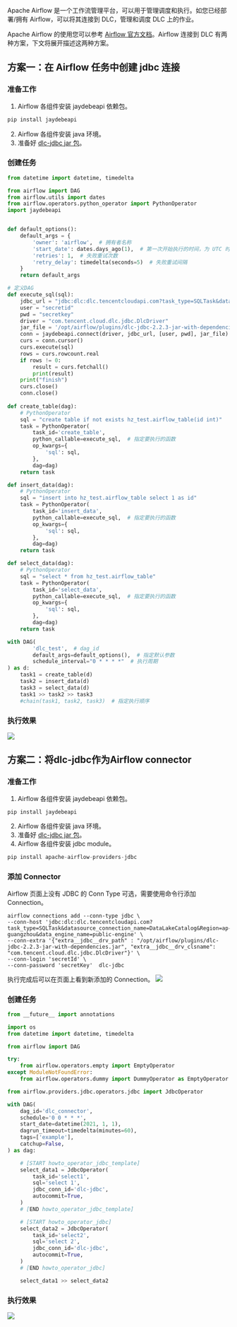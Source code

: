 Apache Airflow 是一个工作流管理平台，可以用于管理调度和执行。如您已经部署/拥有 Airflow，可以将其连接到 DLC，管理和调度 DLC 上的作业。

Apache Airflow 的使用您可以参考 [Airflow 官方文档](https://airflow.apache.org/docs/)。Airflow 连接到 DLC 有两种方案，下文将展开描述这两种方案。

## 方案一：在 Airflow 任务中创建 jdbc 连接
### 准备工作
1. Airflow 各组件安装 jaydebeapi 依赖包。
```python
pip install jaydebeapi
```
2. Airflow 各组件安装 java 环境。
3. 准备好 [dlc-jdbc jar 包](https://dlc-jdbc-1304028854.cos.ap-beijing.myqcloud.com/dlc-jdbc-2.2.3-jar-with-dependencies.jar)。

### 创建任务
```python
from datetime import datetime, timedelta

from airflow import DAG
from airflow.utils import dates
from airflow.operators.python_operator import PythonOperator
import jaydebeapi


def default_options():
    default_args = {
        'owner': 'airflow',  # 拥有者名称
        'start_date': dates.days_ago(1),  # 第一次开始执行的时间，为 UTC 时间
        'retries': 1,  # 失败重试次数
        'retry_delay': timedelta(seconds=5)  # 失败重试间隔
    }
    return default_args

# 定义DAG
def execute_sql(sql):
    jdbc_url = "jdbc:dlc:dlc.tencentcloudapi.com?task_type=SQLTask&datasource_connection_name=DataLakeCatalog&region=ap-guangzhou&data_engine_name=public-engine"
    user = "secretid"
    pwd = "secretkey"
    driver = "com.tencent.cloud.dlc.jdbc.DlcDriver"
    jar_file = '/opt/airflow/plugins/dlc-jdbc-2.2.3-jar-with-dependencies.jar'
    conn = jaydebeapi.connect(driver, jdbc_url, [user, pwd], jar_file)
    curs = conn.cursor()
    curs.execute(sql)
    rows = curs.rowcount.real
    if rows != 0:
        result = curs.fetchall()
        print(result)
    print("finish")
    curs.close()
    conn.close()
    
def create_table(dag):
    # PythonOperator
    sql = "create table if not exists hz_test.airflow_table(id int)"
    task = PythonOperator(
        task_id='create_table',
        python_callable=execute_sql,  # 指定要执行的函数
        op_kwargs={
            'sql': sql,
        },
        dag=dag)
    return task

def insert_data(dag):
    # PythonOperator
    sql = "insert into hz_test.airflow_table select 1 as id"
    task = PythonOperator(
        task_id='insert_data',
        python_callable=execute_sql,  # 指定要执行的函数
        op_kwargs={
            'sql': sql,
        },
        dag=dag)
    return task

def select_data(dag):
    # PythonOperator
    sql = "select * from hz_test.airflow_table"
    task = PythonOperator(
        task_id='select_data',
        python_callable=execute_sql,  # 指定要执行的函数
        op_kwargs={
            'sql': sql,
        },
        dag=dag)
    return task

with DAG(
        'dlc_test',  # dag_id
        default_args=default_options(),  # 指定默认参数
        schedule_interval="0 * * * *"  # 执行周期
) as d:
    task1 = create_table(d)
    task2 = insert_data(d)
    task3 = select_data(d)
    task1 >> task2 >> task3
    #chain(task1, task2, task3)  # 指定执行顺序
```

### 执行效果
![](https://qcloudimg.tencent-cloud.cn/raw/b777e21a8bd5390c1d32ca9f574c8ea6.png)

## 方案二：将dlc-jdbc作为Airflow connector

### 准备工作
1. Airflow 各组件安装 jaydebeapi 依赖包。
```python
pip install jaydebeapi
```
2. Airflow 各组件安装 java 环境。
3. 准备好 [dlc-jdbc jar 包](https://dlc-jdbc-1304028854.cos.ap-beijing.myqcloud.com/dlc-jdbc-2.2.3-jar-with-dependencies.jar)。
4. Airflow 各组件安装 jdbc module。
```python
pip install apache-airflow-providers-jdbc
```

### 添加 Connector
Airflow 页面上没有 JDBC 的 Conn Type 可选，需要使用命令行添加 Connection。
```shell
airflow connections add --conn-type jdbc \
--conn-host 'jdbc:dlc:dlc.tencentcloudapi.com?task_type=SQLTask&datasource_connection_name=DataLakeCatalog&Region=ap-guangzhou&data_engine_name=public-engine' \
--conn-extra '{"extra__jdbc__drv_path" : "/opt/airflow/plugins/dlc-jdbc-2.2.3-jar-with-dependencies.jar", "extra__jdbc__drv_clsname": "com.tencent.cloud.dlc.jdbc.DlcDriver"}' \
--conn-login 'secretId' \
--conn-password 'secretKey'  dlc-jdbc
```
执行完成后可以在页面上看到新添加的 Connection。
![](https://qcloudimg.tencent-cloud.cn/raw/70dc4777ed98baf1265ca334cd0040d0.png)

### 创建任务
```python
from __future__ import annotations

import os
from datetime import datetime, timedelta

from airflow import DAG

try:
    from airflow.operators.empty import EmptyOperator
except ModuleNotFoundError:
    from airflow.operators.dummy import DummyOperator as EmptyOperator  # type: ignore

from airflow.providers.jdbc.operators.jdbc import JdbcOperator

with DAG(
    dag_id='dlc_connector',
    schedule='0 0 * * *',
    start_date=datetime(2021, 1, 1),
    dagrun_timeout=timedelta(minutes=60),
    tags=['example'],
    catchup=False,
) as dag:

    # [START howto_operator_jdbc_template]
    select_data1 = JdbcOperator(
        task_id='select1',
        sql='select 1',
        jdbc_conn_id='dlc-jdbc',
        autocommit=True,
    )
    # [END howto_operator_jdbc_template]

    # [START howto_operator_jdbc]
    select_data2 = JdbcOperator(
        task_id='select2',
        sql='select 2',
        jdbc_conn_id='dlc-jdbc',
        autocommit=True,
    )
    # [END howto_operator_jdbc]

    select_data1 >> select_data2
```

### 执行效果
![](https://qcloudimg.tencent-cloud.cn/raw/721b436c84d261c07b2309a482ef359a.png)
